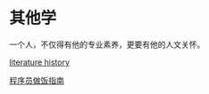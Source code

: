 # 其他学

一个人，不仅得有他的专业素养，更要有他的人文关怀。

<a href = './literature&history/'>literature history</a>

<a href = './recipes'>程序员做饭指南</a>